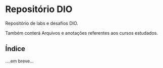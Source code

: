 # Repositório DIO
Repositório de labs e desafios DIO.

Também conterá Arquivos e anotações referentes aos cursos estudados.

## Índice

....em breve...
